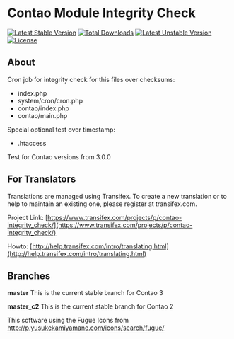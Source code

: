 Contao Module Integrity Check
=============================
[![Latest Stable Version](https://poser.pugx.org/bugbuster/integrity_check/v/stable.png)](https://packagist.org/packages/bugbuster/integrity_check) [![Total Downloads](https://poser.pugx.org/bugbuster/integrity_check/downloads.png)](https://packagist.org/packages/bugbuster/integrity_check) [![Latest Unstable Version](https://poser.pugx.org/bugbuster/integrity_check/v/unstable.png)](https://packagist.org/packages/bugbuster/integrity_check) [![License](https://poser.pugx.org/bugbuster/integrity_check/license.png)](https://packagist.org/packages/bugbuster/integrity_check)

## About

Cron job for integrity check for this files over checksums:
* index.php
* system/cron/cron.php
* contao/index.php
* contao/main.php

Special optional test over timestamp:
* .htaccess

Test for Contao versions from 3.0.0

## For Translators
Translations are managed using Transifex. To create a new translation or to help to maintain an existing one, please register at transifex.com.

Project Link: [https://www.transifex.com/projects/p/contao-integrity_check/](https://www.transifex.com/projects/p/contao-integrity_check/)

Howto: [http://help.transifex.com/intro/translating.html](http://help.transifex.com/intro/translating.html)

## Branches

**master** This is the current stable branch for Contao 3

**master_c2** This is the current stable branch for Contao 2


This software using the Fugue Icons from http://p.yusukekamiyamane.com/icons/search/fugue/
